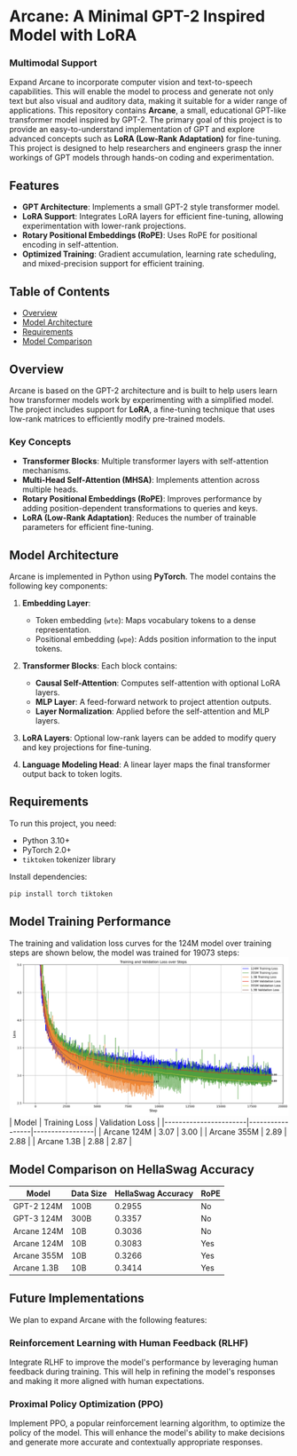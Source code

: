 # Arcane: A Minimal GPT-2 Inspired Model with LoRA

### Multimodal Support
Expand Arcane to incorporate computer vision and text-to-speech capabilities. This will enable the model to process and generate not only text but also visual and auditory data, making it suitable for a wider range of applications.
This repository contains **Arcane**, a small, educational GPT-like transformer model inspired by GPT-2. The primary goal of this project is to provide an easy-to-understand implementation of GPT and explore advanced concepts such as **LoRA (Low-Rank Adaptation)** for fine-tuning. This project is designed to help researchers and engineers grasp the inner workings of GPT models through hands-on coding and experimentation.

## Features
- **GPT Architecture**: Implements a small GPT-2 style transformer model.
- **LoRA Support**: Integrates LoRA layers for efficient fine-tuning, allowing experimentation with lower-rank projections.
- **Rotary Positional Embeddings (RoPE)**: Uses RoPE for positional encoding in self-attention.
- **Optimized Training**: Gradient accumulation, learning rate scheduling, and mixed-precision support for efficient training.

## Table of Contents
- [Overview](#overview)
- [Model Architecture](#model-architecture)
- [Requirements](#requirements)
- [Model Comparison](#model-comparison)

## Overview
Arcane is based on the GPT-2 architecture and is built to help users learn how transformer models work by experimenting with a simplified model. The project includes support for **LoRA**, a fine-tuning technique that uses low-rank matrices to efficiently modify pre-trained models.

### Key Concepts
- **Transformer Blocks**: Multiple transformer layers with self-attention mechanisms.
- **Multi-Head Self-Attention (MHSA)**: Implements attention across multiple heads.
- **Rotary Positional Embeddings (RoPE)**: Improves performance by adding position-dependent transformations to queries and keys.
- **LoRA (Low-Rank Adaptation)**: Reduces the number of trainable parameters for efficient fine-tuning.

## Model Architecture
Arcane is implemented in Python using **PyTorch**. The model contains the following key components:

1. **Embedding Layer**:
   - Token embedding (`wte`): Maps vocabulary tokens to a dense representation.
   - Positional embedding (`wpe`): Adds position information to the input tokens.
   
2. **Transformer Blocks**: Each block contains:
   - **Causal Self-Attention**: Computes self-attention with optional LoRA layers.
   - **MLP Layer**: A feed-forward network to project attention outputs.
   - **Layer Normalization**: Applied before the self-attention and MLP layers.
   
3. **LoRA Layers**: Optional low-rank layers can be added to modify query and key projections for fine-tuning.
   
4. **Language Modeling Head**: A linear layer maps the final transformer output back to token logits.

## Requirements
To run this project, you need:
- Python 3.10+
- PyTorch 2.0+
- `tiktoken` tokenizer library

Install dependencies:
```bash
pip install torch tiktoken
```

## Model Training Performance
The training and validation loss curves for the 124M model over training steps are shown below, the model was trained for 19073 steps:
![Loss Graph](/Images/Train_Val_graph.png)
| Model                 | Training Loss   | Validation Loss |
|-----------------------|-----------------|-----------------|
| Arcane 124M           | 3.07            | 3.00            |
| Arcane 355M           | 2.89            | 2.88            | 
| Arcane 1.3B           | 2.88            | 2.87            | 

## Model Comparison on HellaSwag Accuracy

| Model                 | Data Size   | HellaSwag Accuracy | RoPE |
|-----------------------|-------------|--------------------|------|
| GPT-2 124M            | 100B        | 0.2955             | No   |
| GPT-3 124M            | 300B        | 0.3357             | No   |
| Arcane 124M           | 10B         | 0.3036             | No   |
| Arcane 124M           | 10B         | 0.3083             | Yes  |
| Arcane 355M           | 10B         | 0.3266             | Yes  |
| Arcane 1.3B           | 10B         | 0.3414             | Yes  |

## Future Implementations

We plan to expand Arcane with the following features:

### Reinforcement Learning with Human Feedback (RLHF)
Integrate RLHF to improve the model's performance by leveraging human feedback during training. This will help in refining the model's responses and making it more aligned with human expectations.

### Proximal Policy Optimization (PPO)
Implement PPO, a popular reinforcement learning algorithm, to optimize the policy of the model. This will enhance the model's ability to make decisions and generate more accurate and contextually appropriate responses.
